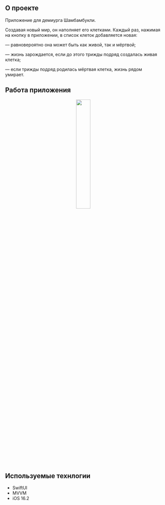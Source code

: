 ## О проекте
Приложение для демиурга Шамбамбукли. 

Создавая новый мир, он наполняет его клетками. Каждый раз, нажимая на кнопку в приложении, в список клеток добавляется новая:

— равновероятно она может быть как живой, так и мёртвой;

— жизнь зарождается, если до этого трижды подряд создалась живая клетка;

— если трижды подряд родилась мёртвая клетка, жизнь рядом умирает. 

## Работа приложения
<p align="center">
<img src="https://media.giphy.com/media/v1.Y2lkPTc5MGI3NjExNjFobzg2YWFzZHU0Y2lzeHh1aGY3ZGJsbWhxcmp6bXRzMjEzOWZnNSZlcD12MV9pbnRlcm5hbF9naWZfYnlfaWQmY3Q9Zw/gjk8ZqSCy6mGTyYxAJ/giphy.gif)https://media.giphy.com/media/v1.Y2lkPTc5MGI3NjExNjFobzg2YWFzZHU0Y2lzeHh1aGY3ZGJsbWhxcmp6bXRzMjEzOWZnNSZlcD12MV9pbnRlcm5hbF9naWZfYnlfaWQmY3Q9Zw/gjk8ZqSCy6mGTyYxAJ/giphy.gif" width="30%"></p>

## Используемые технлогии
- SwiftUI
- MVVM
- iOS 16.2

